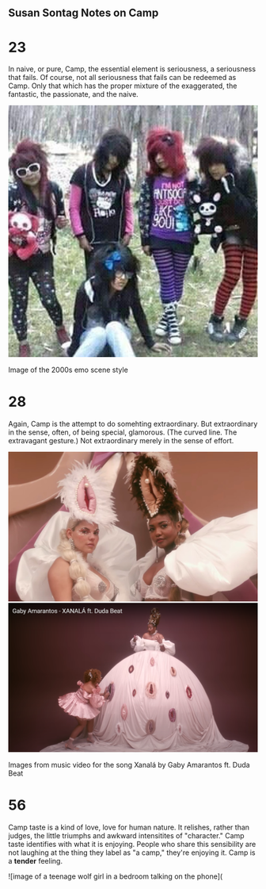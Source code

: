 ## Susan Sontag Notes on Camp

# 23  
In naive, or pure, Camp, the essential element is seriousness, a seriousness that fails. Of course, not all seriousness that fails can be redeemed as Camp. Only that which has the proper mixture of the exaggerated, the fantastic, the passionate, and the naive.  

![group of five people wearing early 2000s emo scene fashion.](2000Emo.jpeg)  

Image of the 2000s emo scene style 

# 28  
Again, Camp is the attempt to do somehting extraordinary. But extraordinary in the sense, often, of being special, glamorous. (The curved line. The extravagant gesture.) Not extraordinary merely in the sense of effort.  

![two women dressed lavishly and wearing hats resembling female genitalia](vaghats.jpg) 
![woman in large dress with several forms of female genitalia on the skirt](vagdress.png)

Images from music video for the song Xanalá by Gaby Amarantos ft. Duda Beat  

# 56  
Camp taste is a kind of love, love for human nature. It relishes, rather than judges, the little triumphs and awkward intensitites of "character." Camp taste identifies with what it is enjoying. People who share this sensibility are not laughing at the thing they label as "a camp," they're enjoying it. Camp is a **tender** feeling.  

![image of a teenage wolf girl in a bedroom talking on the phone](
